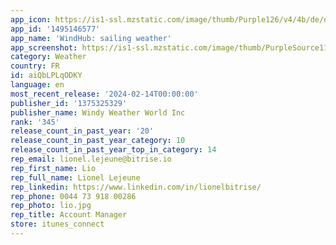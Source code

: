 ```yaml
---
app_icon: https://is1-ssl.mzstatic.com/image/thumb/Purple126/v4/4b/de/d2/4bded2ca-adff-ef70-e15b-7fb50e16e7c7/AppIcon-0-0-1x_U007emarketing-0-7-0-sRGB-85-220.png/1024x1024bb.png
app_id: '1495146577'
app_name: 'WindHub: sailing weather'
app_screenshot: https://is1-ssl.mzstatic.com/image/thumb/PurpleSource116/v4/f4/05/03/f40503f5-3cad-73d5-1770-068be541ff4d/1b4d0496-e994-4a33-b989-e007b1e03b5a_1.png/1284x2778bb.png
category: Weather
country: FR
id: aiQbLPLqODKY
language: en
most_recent_release: '2024-02-14T00:00:00'
publisher_id: '1375325329'
publisher_name: Windy Weather World Inc
rank: '345'
release_count_in_past_year: '20'
release_count_in_past_year_category: 10
release_count_in_past_year_top_in_category: 14
rep_email: lionel.lejeune@bitrise.io
rep_first_name: Lio
rep_full_name: Lionel Lejeune
rep_linkedin: https://www.linkedin.com/in/lionelbitrise/
rep_phone: 0044 73 918 00286
rep_photo: lio.jpg
rep_title: Account Manager
store: itunes_connect
---
```

